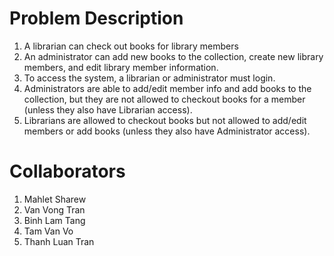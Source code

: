# Problem Description
1. A librarian can check out books for library members
2. An administrator can add new books to the collection,
create new library members, and edit library member
information.
3. To access the system, a librarian or administrator must
login.
4. Administrators are able to add/edit member info and
add books to the collection, but they are not allowed to
checkout books for a member (unless they also have
Librarian access).
5. Librarians are allowed to checkout books but not
allowed to add/edit members or add books (unless
they also have Administrator access). 


# Collaborators
1. Mahlet Sharew
2. Van Vong Tran
3. Binh Lam Tang
4. Tam Van Vo
5. Thanh Luan Tran
